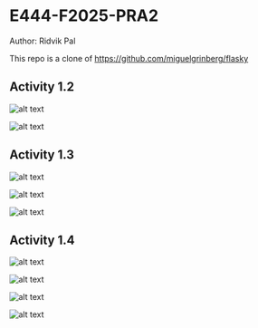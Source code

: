 # E444-F2025-PRA2

Author: Ridvik Pal

This repo is a clone of https://github.com/miguelgrinberg/flasky

## Activity 1.2

![alt text](screenshots/activity%201-2%20image%201.png)

![alt text](screenshots/activity%201-2%20image%202.png)

## Activity 1.3

![alt text](screenshots/activity%201-3%20image%201.png)

![alt text](screenshots/activity%201-3%20image%202.png)

![alt text](screenshots/activity%201-3%20image%203.png)

## Activity 1.4

![alt text](screenshots/activity%201-4%20image%201.png)

![alt text](screenshots/activity%201-4%20image%202.png)

![alt text](screenshots/activity%201-4%20image%203.png)

![alt text](screenshots/activity%201-4%20image%204.png)
